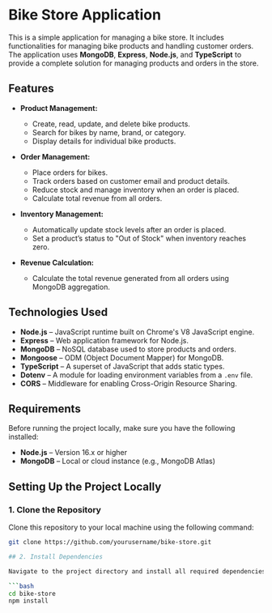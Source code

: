 # Bike Store Application

This is a simple application for managing a bike store. It includes functionalities for managing bike products and handling customer orders. The application uses **MongoDB**, **Express**, **Node.js**, and **TypeScript** to provide a complete solution for managing products and orders in the store.

## Features

- **Product Management:**
  - Create, read, update, and delete bike products.
  - Search for bikes by name, brand, or category.
  - Display details for individual bike products.

- **Order Management:**
  - Place orders for bikes.
  - Track orders based on customer email and product details.
  - Reduce stock and manage inventory when an order is placed.
  - Calculate total revenue from all orders.

- **Inventory Management:**
  - Automatically update stock levels after an order is placed.
  - Set a product’s status to "Out of Stock" when inventory reaches zero.

- **Revenue Calculation:**
  - Calculate the total revenue generated from all orders using MongoDB aggregation.

## Technologies Used

- **Node.js** – JavaScript runtime built on Chrome's V8 JavaScript engine.
- **Express** – Web application framework for Node.js.
- **MongoDB** – NoSQL database used to store products and orders.
- **Mongoose** – ODM (Object Document Mapper) for MongoDB.
- **TypeScript** – A superset of JavaScript that adds static types.
- **Dotenv** – A module for loading environment variables from a `.env` file.
- **CORS** – Middleware for enabling Cross-Origin Resource Sharing.

## Requirements

Before running the project locally, make sure you have the following installed:

- **Node.js** – Version 16.x or higher
- **MongoDB** – Local or cloud instance (e.g., MongoDB Atlas)

## Setting Up the Project Locally

### 1. Clone the Repository

Clone this repository to your local machine using the following command:

```bash
git clone https://github.com/yourusername/bike-store.git

## 2. Install Dependencies

Navigate to the project directory and install all required dependencies:

```bash
cd bike-store
npm install
